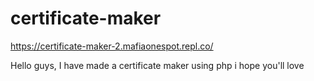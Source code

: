 # certificate-maker

https://certificate-maker-2.mafiaonespot.repl.co/

Hello guys, I have made a certificate maker using php i hope you'll love 
